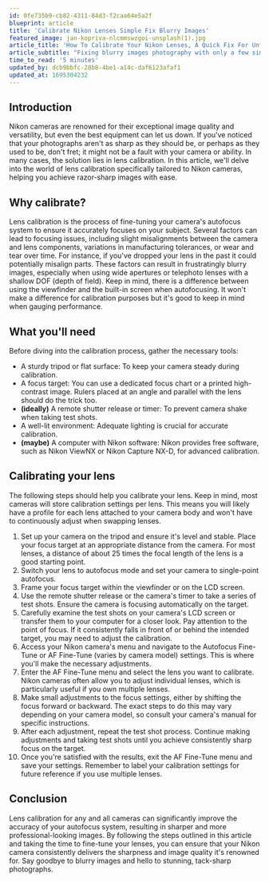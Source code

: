 ```yaml
---
id: 0fe735b9-cb82-4311-84d3-f2caa64e5a2f
blueprint: article
title: 'Calibrate Nikon Lenses Simple Fix Blurry Images'
featured_image: jan-kopriva-nlcmmswzgoi-unsplash(1).jpg
article_title: 'How To Calibrate Your Nikon Lenses, A Quick Fix For Unfocused Images'
article_subtitle: "Fixing blurry images photography with only a few simple steps. Hint: it's usually missed focus"
time_to_read: '5 minutes'
updated_by: dcb9bbfc-28b8-4be1-a14c-daf6123afaf1
updated_at: 1695304232
---
```

## Introduction


Nikon cameras are renowned for their exceptional image quality and versatility, but even the best equipment can let us down. If you've noticed that your photographs aren't as sharp as they should be, or perhaps as they used to be, don't fret; it might not be a fault with your camera or ability. In many cases, the solution lies in lens calibration. In this article, we'll delve into the world of lens calibration specifically tailored to Nikon cameras, helping you achieve razor-sharp images with ease.

## Why calibrate?


Lens calibration is the process of fine-tuning your camera's autofocus system to ensure it accurately focuses on your subject. Several factors can lead to focusing issues, including slight misalignments between the camera and lens components, variations in manufacturing tolerances, or wear and tear over time. For instance, if you've dropped your lens in the past it could potentially misalign parts. These factors can result in frustratingly blurry images, especially when using wide apertures or telephoto lenses with a shallow DOF (depth of field). Keep in mind, there is a difference between using the viewfinder and the built-in screen when autofocusing. It won't make a difference for calibration purposes but it's good to keep in mind when gauging performance.

## What you'll need


Before diving into the calibration process, gather the necessary tools:

- A sturdy tripod or flat surface: To keep your camera steady during calibration.
- A focus target: You can use a dedicated focus chart or a printed high-contrast image. Rulers placed at an angle and parallel with the lens should do the trick too.
- **(ideally)** A remote shutter release or timer: To prevent camera shake when taking test shots.
- A well-lit environment: Adequate lighting is crucial for accurate calibration.
- **(maybe)** A computer with Nikon software: Nikon provides free software, such as Nikon ViewNX or Nikon Capture NX-D, for advanced calibration.


## Calibrating your lens


The following steps should help you calibrate your lens. Keep in mind, most cameras will store calibration settings per lens. This means you will likely have a profile for each lens attached to your camera body and won't have to continuously adjust when swapping lenses.

1. Set up your camera on the tripod and ensure it's level and stable. Place your focus target at an appropriate distance from the camera. For most lenses, a distance of about 25 times the focal length of the lens is a good starting point.
2. Switch your lens to autofocus mode and set your camera to single-point autofocus.
3. Frame your focus target within the viewfinder or on the LCD screen.
4. Use the remote shutter release or the camera's timer to take a series of test shots. Ensure the camera is focusing automatically on the target.
5. Carefully examine the test shots on your camera's LCD screen or transfer them to your computer for a closer look. Pay attention to the point of focus. If it consistently falls in front of or behind the intended target, you may need to adjust the calibration.
6. Access your Nikon camera's menu and navigate to the Autofocus Fine-Tune or AF Fine-Tune (varies by camera model) settings. This is where you'll make the necessary adjustments.
7. Enter the AF Fine-Tune menu and select the lens you want to calibrate. Nikon cameras often allow you to adjust individual lenses, which is particularly useful if you own multiple lenses.
8. Make small adjustments to the focus settings, either by shifting the focus forward or backward. The exact steps to do this may vary depending on your camera model, so consult your camera's manual for specific instructions.
9. After each adjustment, repeat the test shot process. Continue making adjustments and taking test shots until you achieve consistently sharp focus on the target.
10. Once you're satisfied with the results, exit the AF Fine-Tune menu and save your settings. Remember to label your calibration settings for future reference if you use multiple lenses.

## Conclusion


Lens calibration for any and all cameras can significantly improve the accuracy of your autofocus system, resulting in sharper and more professional-looking images. By following the steps outlined in this article and taking the time to fine-tune your lenses, you can ensure that your Nikon camera consistently delivers the sharpness and image quality it's renowned for. Say goodbye to blurry images and hello to stunning, tack-sharp photographs.
